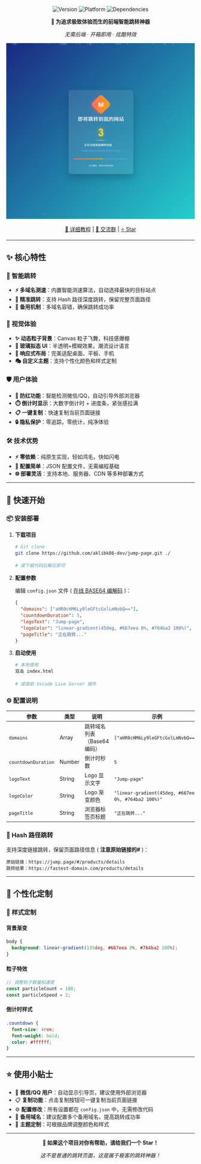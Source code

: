 
<div align="center">

![Version](https://img.shields.io/badge/version-1.0.0-blue.svg)
![Platform](https://img.shields.io/badge/platform-Web-brightgreen.svg)
![Dependencies](https://img.shields.io/badge/dependencies-None-lightgrey.svg)

**🎯 为追求极致体验而生的前端智能跳转神器**

_无需后端 · 开箱即用 · 炫酷特效_

[![演示预览](img/演示.jpg)](img/演示.jpg)

[📖 详细教程](https://blog.wufeng.me/archives/tiao-zhuan-ye-mian-xiang-mu) | [💬 交流群](https://t.me/htpnu) | [⭐ Star](https://github.com/your-repo/jump-page)

</div>

---

## ✨ 核心特性

### 🚀 智能跳转

- **⚡ 多域名测速**：内置智能测速算法，自动选择最快的目标站点
- **🎯 精准跳转**：支持 Hash 路径深度跳转，保留完整页面路径
- **🔄 备用机制**：多域名容错，确保跳转成功率

### 🎨 视觉体验

- **✨ 动态粒子背景**：Canvas 粒子飞舞，科技感爆棚
- **🔮 玻璃拟态 UI**：半透明+模糊效果，潮流设计语言
- **📱 响应式布局**：完美适配桌面、平板、手机
- **🎭 自定义主题**：支持个性化颜色和样式定制

### 🛡️ 用户体验

- **📱 防红功能**：智能检测微信/QQ，自动引导外部浏览器
- **⏱️ 倒计时显示**：大数字倒计时 + 进度条，紧张感拉满
- **📋 一键复制**：快速复制当前页面链接
- **🔒 隐私保护**：零追踪，零统计，纯净体验

### 🛠️ 技术优势

- **⚡ 零依赖**：纯原生实现，轻如鸿毛，快如闪电
- **🔧 配置简单**：JSON 配置文件，无需编程基础
- **🌐 部署灵活**：支持本地、服务器、CDN 等多种部署方式

---

## 🚀 快速开始

### 📦 安装部署

1. **下载项目**

   ```bash
   # Git clone
   git clone https://github.com/aklibk86-dev/jump-page.git ./

   # 或下载代码后解压即可
   ```

2. **配置参数**

   编辑 `config.json` 文件 ( [在线 BASE64 编解码](https://www.toolhelper.cn/EncodeDecode/Base64) )：

   ```json
   {
     "domains": ["aHR0cHM6Ly9leGFtcGxlLmNvbQ=="],
     "countdownDuration": 5,
     "logoText": "Jump-page",
     "logoColor": "linear-gradient(45deg, #667eea 0%, #764ba2 100%)",
     "pageTitle": "正在跳转..."
   }
   ```

3. **启动使用**

   ```bash
   # 本地使用
   双击 index.html

   # 或借助 Vscode Live Server 插件
   ```

### ⚙️ 配置说明

| 参数                | 类型   | 说明                        | 示例                                                 |
| ------------------- | ------ | --------------------------- | ---------------------------------------------------- |
| `domains`           | Array  | 跳转域名列表（Base64 编码） | `["aHR0cHM6Ly9leGFtcGxlLmNvbQ=="]`                   |
| `countdownDuration` | Number | 倒计时秒数                  | `5`                                                  |
| `logoText`          | String | Logo 显示文字               | `"Jump-page"`                                        |
| `logoColor`         | String | Logo 渐变颜色               | `"linear-gradient(45deg, #667eea 0%, #764ba2 100%)"` |
| `pageTitle`         | String | 浏览器标签页标题            | `"正在跳转..."`                                      |

### 🔗 Hash 路径跳转

支持深度链接跳转，保留页面路径信息 ( **注意原始链接的#** )：

```
原始链接：https://jump.page/#/products/details
跳转结果：https://fastest-domain.com/products/details
```

---

## 🎨 个性化定制

### 🎨 样式定制

#### 背景渐变

```css
body {
  background: linear-gradient(135deg, #667eea 0%, #764ba2 100%);
}
```

#### 粒子特效

```javascript
// 调整粒子数量和速度
const particleCount = 100;
const particleSpeed = 2;
```

#### 倒计时样式

```css
.countdown {
  font-size: 4rem;
  font-weight: bold;
  color: #ffffff;
}
```

---

## ⭐ 使用小贴士

- 🎯 **微信/QQ 用户**：自动显示引导页，建议使用外部浏览器
- 📋 **复制功能**：点击复制按钮可一键复制当前页面链接
- ⚙️ **配置修改**：所有设置都在 `config.json` 中，无需修改代码
- 🔄 **备用域名**：建议配置多个备用域名，提高跳转成功率
- 🎨 **主题定制**：可根据品牌调整颜色和样式

---

<div align="center">

**🌟 如果这个项目对你有帮助，请给我们一个 Star！**

_这不是普通的跳转页面，这是属于极客的跳转神器！_

</div>
